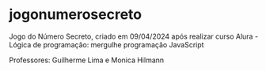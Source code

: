 # jogonumerosecreto

Jogo do Número Secreto, criado em 09/04/2024 após realizar curso Alura - Lógica de programação: mergulhe programação JavaScript

Professores: Guilherme Lima e Monica Hilmann
